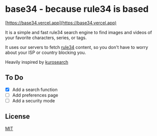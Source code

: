 # base34 - because rule34 is based

[https://base34.vercel.app](https://base34.vercel.app)

It is a simple and fast rule34 search engine to find images and videos of your favorite characters, series, or tags.

It uses our servers to fetch [rule34](https://rule34.xxx) content, so you don't have to worry about your ISP or country blocking you.

Heavily inspired by [kurosearch](https://kurosearch.com)

## To Do

- [x] Add a search function
- [ ] Add preferences page
- [ ] Add a security mode

## License

[MIT](LICENSE)
